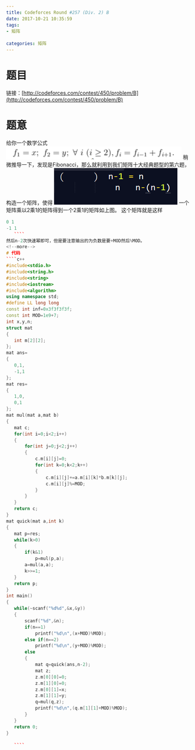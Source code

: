 ```yaml
---
title: Codeforces Round #257 (Div. 2) B
date: 2017-10-21 10:35:59
tags: 
- 矩阵

categories: 矩阵
---
```

# 题目
链接：[http://codeforces.com/contest/450/problem/B](http://codeforces.com/contest/450/problem/B)
# 题意
给你一个数学公式
![](201710211035/201710211035.png)
稍微推导一下，发现是Fibonacci，那么就利用到我们矩阵十大经典题型的第六题，构造一个矩阵，使得
![](201710211035/2017102110351.png)
一个矩阵乘以2乘1的矩阵得到一个2乘1的矩阵如上图。
这个矩阵就是这样
 ````c++
 0 1
-1 1
    ````
然后n-2次快速幂即可，但是要注意输出的为负数是要+MOD然后%MOD。
<!--more-->
# 代码
 ````c++
#include<stdio.h>
#include<string.h>
#include<string>
#include<iostream>
#include<algorithm>
using namespace std;
#define LL long long
const int inf=0x3f3f3f3f;
const int MOD=1e9+7;
int x,y,n;
struct mat
{
    int m[2][2];
};
mat ans=
{
    0,1,
    -1,1
};
mat res=
{
    1,0,
    0,1
};
mat mul(mat a,mat b)
{
    mat c;
    for(int i=0;i<2;i++)
    {
        for(int j=0;j<2;j++)
        {
            c.m[i][j]=0;
            for(int k=0;k<2;k++)
            {
                c.m[i][j]+=a.m[i][k]*b.m[k][j];
                c.m[i][j]%=MOD;
            }
        }
    }
    return c;
}
mat quick(mat a,int k)
{
    mat p=res;
    while(k>0)
    {
        if(k&1)
            p=mul(p,a);
        a=mul(a,a);
        k>>=1;
    }
    return p;
}
int main()
{
    while(~scanf("%d%d",&x,&y))
    {
        scanf("%d",&n);
        if(n==1)
            printf("%d\n",(x+MOD)%MOD);
        else if(n==2)
            printf("%d\n",(y+MOD)%MOD);
        else
        {
            mat q=quick(ans,n-2);
            mat z;
            z.m[0][0]=0;
            z.m[1][0]=0;
            z.m[0][1]=x;
            z.m[1][1]=y;
            q=mul(q,z);
            printf("%d\n",(q.m[1][1]+MOD)%MOD);
        }
    }
    return 0;
}

    ````